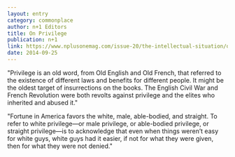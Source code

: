 ```yaml
---
layout: entry
category: commonplace
author: n+1 Editors
title: On Privilege
publication: n+1
link: https://www.nplusonemag.com/issue-20/the-intellectual-situation/on-privilege/
date: 2014-09-25
---
```


"Privilege is an old word, from Old En­glish and Old French, that referred to the existence of different laws and benefits for different people. It might be the oldest target of insurrections on the books. The English Civil War and French Revolution were both revolts against privilege and the elites who inherited and abused it."

"Fortune in America favors the white, male, able-bodied, and straight. To refer to white privilege—or male privilege, or able-bodied privilege, or straight privilege—is to acknowledge that even when things weren’t easy for white guys, white guys had it easier, if not for what they were given, then for what they were not denied."

